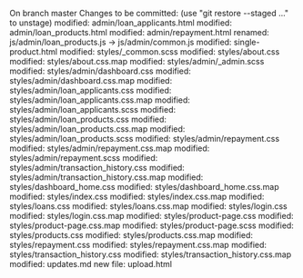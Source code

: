 On branch master
Changes to be committed:
  (use "git restore --staged <file>..." to unstage)
	modified:   admin/loan_applicants.html
	modified:   admin/loan_products.html
	modified:   admin/repayment.html
	renamed:    js/admin/loan_products.js -> js/admin/common.js
	modified:   single-product.html
	modified:   styles/_common.scss
	modified:   styles/about.css
	modified:   styles/about.css.map
	modified:   styles/admin/_admin.scss
	modified:   styles/admin/dashboard.css
	modified:   styles/admin/dashboard.css.map
	modified:   styles/admin/loan_applicants.css
	modified:   styles/admin/loan_applicants.css.map
	modified:   styles/admin/loan_applicants.scss
	modified:   styles/admin/loan_products.css
	modified:   styles/admin/loan_products.css.map
	modified:   styles/admin/loan_products.scss
	modified:   styles/admin/repayment.css
	modified:   styles/admin/repayment.css.map
	modified:   styles/admin/repayment.scss
	modified:   styles/admin/transaction_history.css
	modified:   styles/admin/transaction_history.css.map
	modified:   styles/dashboard_home.css
	modified:   styles/dashboard_home.css.map
	modified:   styles/index.css
	modified:   styles/index.css.map
	modified:   styles/loans.css
	modified:   styles/loans.css.map
	modified:   styles/login.css
	modified:   styles/login.css.map
	modified:   styles/product-page.css
	modified:   styles/product-page.css.map
	modified:   styles/product-page.scss
	modified:   styles/products.css
	modified:   styles/products.css.map
	modified:   styles/repayment.css
	modified:   styles/repayment.css.map
	modified:   styles/transaction_history.css
	modified:   styles/transaction_history.css.map
	modified:   updates.md
	new file:   upload.html


